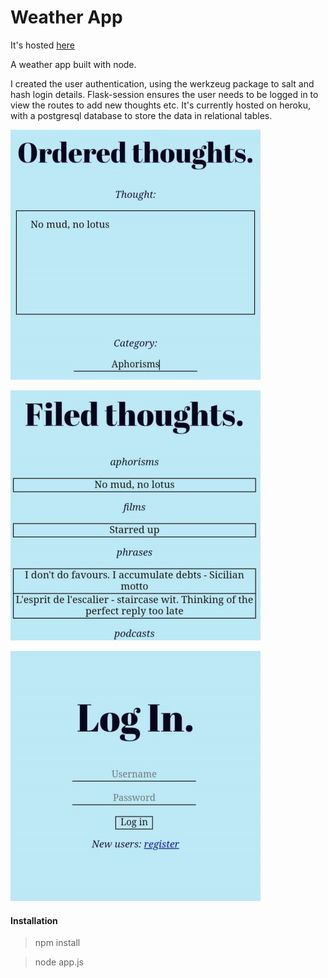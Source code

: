 Weather App
=================

It's hosted [here](https://kyriweather.herokuapp.com/)

A weather app built with node.

I created the user authentication, using the werkzeug package to salt and hash login details. Flask-session ensures the user needs to be logged in to view the routes to add new thoughts etc. It's currently hosted on heroku, with a postgresql database to store the data in relational tables.

![img1]

![img2]

![img3]

[img1]: https://github.com/ckpantelides/ordered-thoughts/blob/images/ordered-crop1.jpg
[img2]: https://github.com/ckpantelides/ordered-thoughts/blob/images/ordered-crop2.jpg
[img3]: https://github.com/ckpantelides/ordered-thoughts/blob/images/ordered-crop3.jpg

#### Installation

> npm install

> node app.js
